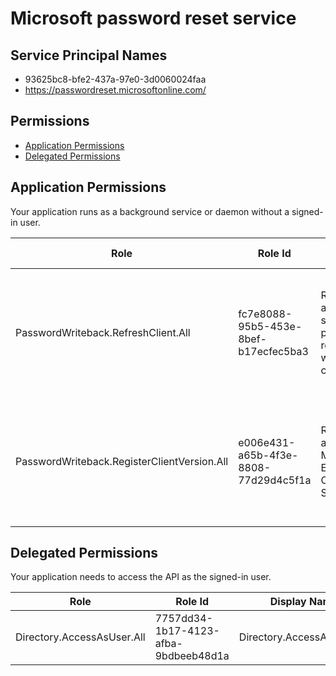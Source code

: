 # Microsoft password reset service
## Service Principal Names
- 93625bc8-bfe2-437a-97e0-3d0060024faa
- https://passwordreset.microsoftonline.com/

 ## Permissions
- [Application Permissions](#application-permissions)
- [Delegated Permissions](#delegated-permissions)

## Application Permissions
Your application runs as a background service or daemon without a signed-in user.

| Role | Role Id | Display Name | Description |
|---|---|---|---|
| PasswordWriteback.RefreshClient.All | fc7e8088-95b5-453e-8bef-b17ecfec5ba3 | Read, write and manage self-service password reset writeback configuration | Allows the app to refresh and recreate on-premises configuration for Microsoft self-service password reset. |
| PasswordWriteback.RegisterClientVersion.All | e006e431-a65b-4f3e-8808-77d29d4c5f1a | Read, write and manage Microsoft Entra Connect Sync Agent | Allows the app to register a newer version of on-premises Microsoft Entra Connect Sync Agent. |

## Delegated Permissions
Your application needs to access the API as the signed-in user. 

| Role | Role Id | Display Name | Description |
|---|---|---|---|
| Directory.AccessAsUser.All | 7757dd34-1b17-4123-afba-9bdbeeb48d1a | Directory.AccessAsUser.All | Directory.AccessAsUser.All |

